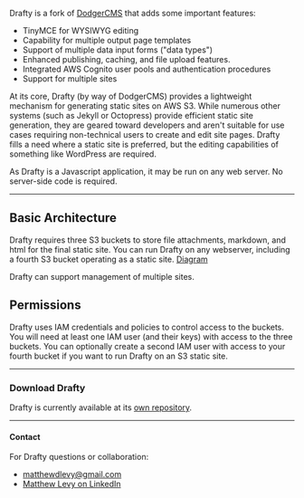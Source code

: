 Drafty is a fork of [DodgerCMS](http://dodgercms.com) that adds some important features:

+ TinyMCE for WYSIWYG editing
+ Capability for multiple output page templates
+ Support of multiple data input forms ("data types")
+ Enhanced publishing, caching, and file upload features.
+ Integrated AWS Cognito user pools and authentication procedures
+ Support for multiple sites

At its core, Drafty (by way of DodgerCMS) provides a lightweight mechanism for generating static sites on AWS S3. While numerous other systems (such as Jekyll or Octopress) provide efficient static site generation, they are geared toward developers and aren't suitable for use cases requiring non-technical users to create and edit site pages. Drafty fills a need where a static site is preferred, but the editing capabilities of something like WordPress are required.

As Drafty is a Javascript application, it may be run on any web server. No server-side code is required.

---
## Basic Architecture
Drafty requires three S3 buckets to store file attachments, markdown, and html for the final static site. You can run Drafty on any webserver, including a fourth S3 bucket operating as a static site.
[Diagram](https://s3.amazonaws.com/drafty-doc-assets/images/1450447110176_drafty-diagram.png)

Drafty can support management of multiple sites.

## Permissions
Drafty uses IAM credentials and policies to control access to the buckets. You will need at least one IAM user (and their keys) with access to the three buckets. You can optionally create a second IAM user with access to your fourth bucket if you want to run Drafty on an S3 static site.

---
### Download Drafty
Drafty is currently available at its [own repository](https://github.com/matthewdlevy/drafty).

---
#### Contact
For Drafty questions or collaboration:
+ [matthewdlevy@gmail.com](mailto:matthewdlevy@gmail.com)
+ [Matthew Levy on LinkedIn](https://www.linkedin.com/in/matthewdlevy)
